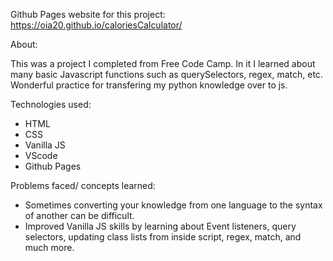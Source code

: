 Github Pages website for this project: https://oia20.github.io/caloriesCalculator/

About:

This was a project I completed from Free Code Camp. In it I learned about many basic Javascript functions such as querySelectors, regex, match, etc. Wonderful practice for transfering my python knowledge over to js.

Technologies used:
- HTML
- CSS
- Vanilla JS
- VScode
- Github Pages


Problems faced/ concepts learned:
- Sometimes converting your knowledge from one language to the syntax of another can be difficult. 
- Improved Vanilla JS skills by learning about Event listeners, query selectors, updating class lists from inside script, regex, match, and much more.
